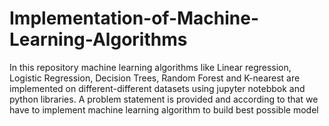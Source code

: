 # Implementation-of-Machine-Learning-Algorithms
 In this repository machine learning algorithms like Linear regression, Logistic Regression, Decision Trees, Random Forest and K-nearest are implemented on different-different datasets using jupyter notebbok and python libraries.
 A problem statement is provided and according to that we have to implement machine learning algorithm to build best possible model
